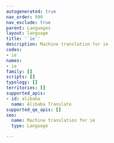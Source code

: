 ```yaml
---
autogenerated: true
nav_order: 999
nav_exclude: true
parent: Languages
layout: language
title: '`ie`'
description: Machine translation for ie
codes:
- ie
names:
- ie
family: []
scripts: []
typology: []
territories: []
supported_apis:
- id: alibaba
  name: Alibaba Translate
supported_qe_apis: []
seo:
  name: Machine translation for ie
  type: Language

---
```


